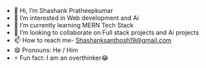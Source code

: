- 👋 Hi, I’m Shashank Pratheepkumar
- 👀 I’m interested in Web development and Ai
- 🌱 I’m currently learning MERN Tech Stack
- 💞️ I’m looking to collaborate on Full stack projects and Ai projects
- 📫 How to reach me- Shashanksanthosh19@gmail.com
- 😄 Pronouns: He / Him
- ⚡ Fun fact: I am an overthinker😂

<!---
shazam1910/shazam1910 is a ✨ special ✨ repository because its `README.md` (this file) appears on your GitHub profile.
You can click the Preview link to take a look at your changes.
--->
